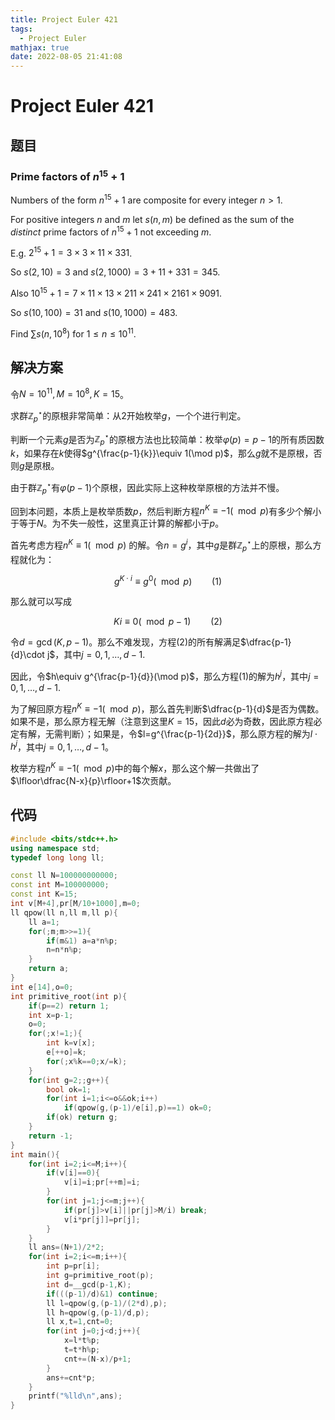 ```yaml
---
title: Project Euler 421
tags:
  - Project Euler
mathjax: true
date: 2022-08-05 21:41:08
---
```


<escape><!-- more --></escape>

# Project Euler 421

## 题目

### Prime factors of $n^{15}+1$

Numbers of the form $n^{15}+1$ are composite for every integer $n > 1$.

For positive integers $n$ and $m$ let $s(n,m)$ be defined as the sum of the *distinct* prime factors of $n^{15}+1$ not exceeding $m$.

E.g. $2^{15}+1 = 3\times3\times11\times331$.

So $s(2,10) = 3$ and $s(2,1000) = 3+11+331 = 345$.

Also $10^{15}+1 = 7\times11\times13\times211\times241\times2161\times9091$.

So $s(10,100) = 31$ and $s(10,1000) = 483$.

Find $\sum s(n,10^8)$ for $1 \le n \le 10^{11}$.

## 解决方案

令$N=10^{11},M=10^8,K=15$。

求群$\mathbb{Z}_p^{\star}$的原根非常简单：从$2$开始枚举$g$，一个个进行判定。

判断一个元素$g$是否为$\mathbb{Z}_p^{\star}$的原根方法也比较简单：枚举$\varphi(p)=p-1$的所有质因数$k$，如果存在$k$使得$g^{\frac{p-1}{k}}\equiv 1(\mod p)$，那么$g$就不是原根，否则$g$是原根。

由于群$\mathbb{Z}_p^{\star}$有$\varphi(p-1)$个原根，因此实际上这种枚举原根的方法并不慢。

回到本问题，本质上是枚举质数$p$，然后判断方程$n^{K}\equiv -1(\mod p)$有多少个解小于等于$N$。为不失一般性，这里真正计算的解都小于$p$。

首先考虑方程$n^{K}\equiv 1(\mod p)$ 的解。令$n=g^i$，其中$g$是群$\mathbb{Z}_p^{\star}$上的原根，那么方程就化为：

$$g^{K\cdot i}\equiv g^0(\mod p)\qquad(1)$$

那么就可以写成

$$Ki\equiv 0(\mod p-1)\qquad(2)$$

令$d=\gcd(K,p-1)$。那么不难发现，方程$(2)$的所有解满足$\dfrac{p-1}{d}\cdot j$，其中$j=0,1,\dots,d-1.$

因此，令$h\equiv g^{\frac{p-1}{d}}(\mod p)$，那么方程$(1)$的解为$h^j$，其中$j=0,1,\dots,d-1.$

为了解回原方程$n^{K}\equiv -1(\mod p)$，那么首先判断$\dfrac{p-1}{d}$是否为偶数。如果不是，那么原方程无解（注意到这里$K=15$，因此$d$必为奇数，因此原方程必定有解，无需判断）；如果是，令$l=g^{\frac{p-1}{2d}}$，那么原方程的解为$l\cdot h^j$，其中$j=0,1,\dots,d-1$。

枚举方程$n^{K}\equiv -1(\mod p)$中的每个解$x$，那么这个解一共做出了$\lfloor\dfrac{N-x}{p}\rfloor+1$次贡献。

## 代码

```C++
#include <bits/stdc++.h>
using namespace std;
typedef long long ll;

const ll N=100000000000;
const int M=100000000;
const int K=15;
int v[M+4],pr[M/10+1000],m=0;
ll qpow(ll n,ll m,ll p){
    ll a=1;
    for(;m;m>>=1){
        if(m&1) a=a*n%p;
        n=n*n%p;
    }
    return a;
}
int e[14],o=0;
int primitive_root(int p){
    if(p==2) return 1;
    int x=p-1;
    o=0;
    for(;x!=1;){
        int k=v[x];
        e[++o]=k;
        for(;x%k==0;x/=k);
    }
    for(int g=2;;g++){
        bool ok=1;
        for(int i=1;i<=o&&ok;i++)
            if(qpow(g,(p-1)/e[i],p)==1) ok=0;
        if(ok) return g;
    }
    return -1;
}
int main(){
    for(int i=2;i<=M;i++){
        if(v[i]==0){
            v[i]=i;pr[++m]=i;
        }
        for(int j=1;j<=m;j++){
            if(pr[j]>v[i]||pr[j]>M/i) break;
            v[i*pr[j]]=pr[j];
        }
    }
    ll ans=(N+1)/2*2;
    for(int i=2;i<=m;i++){
        int p=pr[i];
        int g=primitive_root(p);
        int d=__gcd(p-1,K);
        if(((p-1)/d)&1) continue;
        ll l=qpow(g,(p-1)/(2*d),p);
        ll h=qpow(g,(p-1)/d,p);
        ll x,t=1,cnt=0;
        for(int j=0;j<d;j++){
            x=l*t%p;
            t=t*h%p;
            cnt+=(N-x)/p+1;
        }
        ans+=cnt*p;
    }
    printf("%lld\n",ans);
}

```
